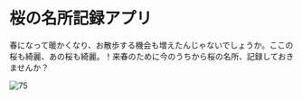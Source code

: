 # 桜の名所記録アプリ 

春になって暖かくなり、お散歩する機会も増えたんじゃないでしょうか。ここの桜も綺麗、あの桜も綺麗。！来春のために今のうちから桜の名所、記録しておきませんか？

![75](https://user-images.githubusercontent.com/28350464/55887143-f6574c00-5be7-11e9-85f8-bb38cdc259ab.gif)

